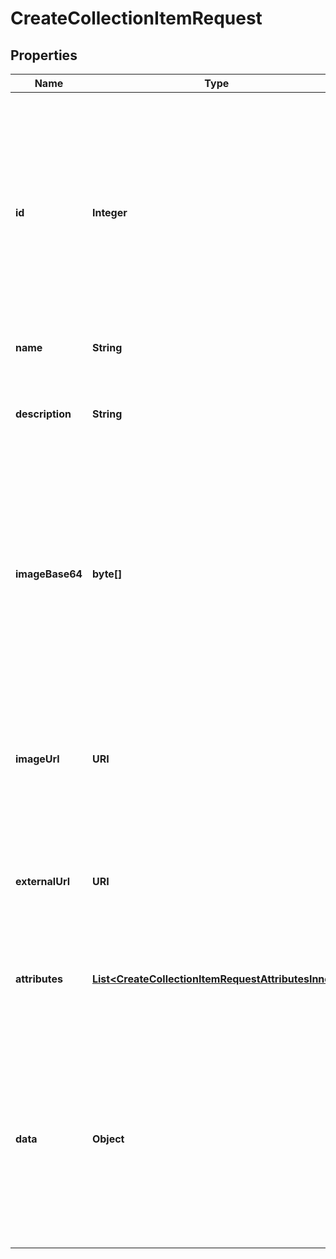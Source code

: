

# CreateCollectionItemRequest


## Properties

| Name | Type | Description | Notes |
|------------ | ------------- | ------------- | -------------|
|**id** | **Integer** | A unique itemId to use for this item within the collection. If an existing itemId is used, the current metadata will be overriden. Any number may be used.  The terms &#x60;itemId&#x60; and &#x60;collectionItemId&#x60; are used interchangeably and equivalent to one another throughout MetaFab documentation. |  |
|**name** | **String** | The name of this item. |  |
|**description** | **String** | A text description of this item. This is a great spot to include lore, game mechanics and more related to this item. |  |
|**imageBase64** | **byte[]** | A base64 string of the image for this item. Either &#x60;imageBase64&#x60; or &#x60;imageUrl&#x60; must be provided. Supported image formats are &#x60;jpg&#x60;, &#x60;jpeg&#x60;, &#x60;png&#x60;, &#x60;gif&#x60;. Recommended size of 1:1 aspect ratio and no more than 1500x1500 pixels. |  [optional] |
|**imageUrl** | **URI** | An external url that resolves to an image to use for this item. This can also be set to an ipfs:// uri. Recommended size of 1:1 aspect ratio and no more than 1500x1500 pixels. |  [optional] |
|**externalUrl** | **URI** | An optional URL where players can go to learn more about this item specifically, or your game, or any other link. |  [optional] |
|**attributes** | [**List&lt;CreateCollectionItemRequestAttributesInner&gt;**](CreateCollectionItemRequestAttributesInner.md) | An array of objects that conform with the [metadata attributes standard that can be found here](https://docs.opensea.io/docs/metadata-standards#attributes) |  [optional] |
|**data** | **Object** | An arbitrary object of data attached to the top level metadata object. This is useful for including data or resource URLs specific to your game. Such as URLs that point to 3D models, music files, bitmaps, or anything else you need to reference. |  [optional] |



